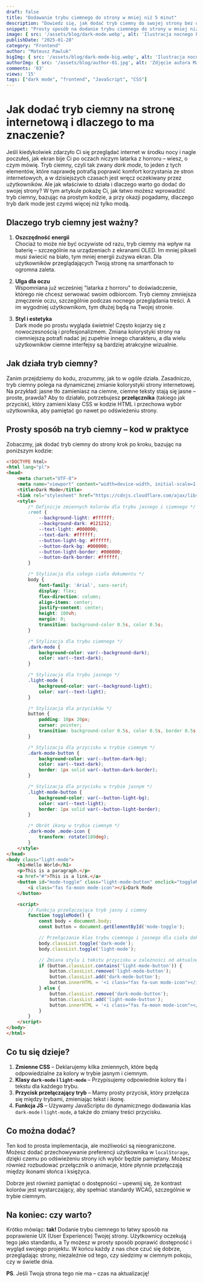 ```yaml
---
draft: false
title: "Dodawanie trybu ciemnego do strony w mniej niż 5 minut"
description: "Dowiedz się, jak dodać tryb ciemny do swojej strony bez użycia frameworków."
snippet: "Prosty sposób na dodanie trybu ciemnego do strony w mniej niż 5 minut. Przykładowy kod HTML, CSS i JavaScript."
image: { src: '/assets/blog/dark-mode.webp', alt: 'Ilustracja nocnego krajobrazu z księżycem, lasem i namiotem, z napisem Dark Mode dla Twojej Strony.' }
publishDate: "2025-01-28"
category: "Frontend"
author: "Mateusz Pawluk"
bigImg: { src: '/assets/blog/dark-mode-big.webp', alt: 'Ilustracja nocnego krajobrazu z księżycem, lasem i namiotem, z napisem Dark Mode dla Twojej Strony.' }
authorImg: { src: '/assets/blog/author-01.jpg', alt: 'Zdjęcie autora Mateusza Pawluk' }
comments: '03'
views: '15'
tags: ["dark mode", "frontend", "JavaScript", "CSS"]
---
```


# Jak dodać tryb ciemny na stronę internetową i dlaczego to ma znaczenie?

Jeśli kiedykolwiek zdarzyło Ci się przeglądać internet w środku nocy i nagle poczułeś, jak ekran bije Ci po oczach niczym latarka z horroru – wiesz, o czym mówię. Tryb ciemny, czyli tak zwany *dark mode*, to jeden z tych elementów, które naprawdę potrafią poprawić komfort korzystania ze stron internetowych, a w dzisiejszych czasach jest wręcz oczekiwany przez użytkowników. Ale jak właściwie to działa i dlaczego warto go dodać do swojej strony? W tym artykule pokażę Ci, jak łatwo możesz wprowadzić tryb ciemny, bazując na prostym kodzie, a przy okazji pogadamy, dlaczego tryb dark mode jest czymś więcej niż tylko modą.

## Dlaczego tryb ciemny jest ważny?

1. **Oszczędność energii**  
   Chociaż to może nie być oczywiste od razu, tryb ciemny ma wpływ na baterię – szczególnie na urządzeniach z ekranami OLED. Im mniej pikseli musi świecić na biało, tym mniej energii zużywa ekran. Dla użytkowników przeglądających Twoją stronę na smartfonach to ogromna zaleta.

2. **Ulga dla oczu**  
   Wspomniana już wcześniej "latarka z horroru" to doświadczenie, którego nie chcesz serwować swoim odbiorcom. Tryb ciemny zmniejsza zmęczenie oczu, szczególnie podczas nocnego przeglądania treści. A im wygodniej użytkownikom, tym dłużej będą na Twojej stronie.

3. **Styl i estetyka**  
   Dark mode po prostu wygląda świetnie! Często kojarzy się z nowoczesnością i profesjonalizmem. Zmiana kolorystyki strony na ciemniejszą potrafi nadać jej zupełnie innego charakteru, a dla wielu użytkowników ciemne interfejsy są bardziej atrakcyjne wizualnie.

## Jak działa tryb ciemny?

Zanim przejdziemy do kodu, zrozummy, jak to w ogóle działa. Zasadniczo, tryb ciemny polega na dynamicznej zmianie kolorystyki strony internetowej. Na przykład: jasne tło zamieniasz na ciemne, ciemne teksty stają się jasne – proste, prawda? Aby to działało, potrzebujesz **przełącznika** (takiego jak przycisk), który zamieni klasy CSS w kodzie HTML i przechowa wybór użytkownika, aby pamiętać go nawet po odświeżeniu strony.

## Prosty sposób na tryb ciemny – kod w praktyce

Zobaczmy, jak dodać tryb ciemny do strony krok po kroku, bazując na poniższym kodzie:

```html
<!DOCTYPE html>
<html lang="pl">
<head>
    <meta charset="UTF-8">
    <meta name="viewport" content="width=device-width, initial-scale=1.0">
    <title>Dark Mode</title>
    <link rel="stylesheet" href="https://cdnjs.cloudflare.com/ajax/libs/font-awesome/6.0.0-beta3/css/all.min.css">
    <style>
        /* Definicje zmiennych kolorów dla trybu jasnego i ciemnego */
        :root {
            --background-light: #ffffff;
            --background-dark: #121212;
            --text-light: #000000;
            --text-dark: #ffffff;
            --button-light-bg: #ffffff;
            --button-dark-bg: #000000;
            --button-light-border: #000000;
            --button-dark-border: #ffffff;
        }

        /* Stylizacja dla całego ciała dokumentu */
        body {
            font-family: 'Arial', sans-serif;
            display: flex;
            flex-direction: column;
            align-items: center;
            justify-content: center;
            height: 100vh;
            margin: 0;
            transition: background-color 0.5s, color 0.5s;
        }

        /* Stylizacja dla trybu ciemnego */
        .dark-mode {
            background-color: var(--background-dark);
            color: var(--text-dark);
        }

        /* Stylizacja dla trybu jasnego */
        .light-mode {
            background-color: var(--background-light);
            color: var(--text-light);
        }

        /* Stylizacja dla przycisków */
        button {
            padding: 10px 20px;
            cursor: pointer;
            transition: background-color 0.5s, color 0.5s, border 0.5s;
        }

        /* Stylizacja dla przycisku w trybie ciemnym */
        .dark-mode-button {
            background-color: var(--button-dark-bg);
            color: var(--text-dark);
            border: 1px solid var(--button-dark-border);
        }

        /* Stylizacja dla przycisku w trybie jasnym */
        .light-mode-button {
            background-color: var(--button-light-bg);
            color: var(--text-light);
            border: 1px solid var(--button-light-border);
        }

        /* Obrót ikony w trybie ciemnym */
        .dark-mode .mode-icon {
            transform: rotate(180deg);
        }
    </style>
</head>
<body class="light-mode">
    <h1>Hello World</h1>
    <p>This is a paragraph.</p>
    <a href="#">This is a link.</a>
    <button id="mode-toggle" class="light-mode-button" onclick="toggleMode()">
        <i class="fas fa-moon mode-icon"></i>Dark Mode
    </button>

    <script>
        // Funkcja przełączająca tryb jasny i ciemny
        function toggleMode() {
            const body = document.body;
            const button = document.getElementById('mode-toggle');

            // Przełączanie klas trybu ciemnego i jasnego dla ciała dokumentu
            body.classList.toggle('dark-mode');
            body.classList.toggle('light-mode');

            // Zmiana stylu i tekstu przycisku w zależności od aktualnego trybu
            if (button.classList.contains('light-mode-button')) {
                button.classList.remove('light-mode-button');
                button.classList.add('dark-mode-button');
                button.innerHTML = '<i class="fas fa-sun mode-icon"></i>Light Mode';
            } else {
                button.classList.remove('dark-mode-button');
                button.classList.add('light-mode-button');
                button.innerHTML = '<i class="fas fa-moon mode-icon"></i>Dark Mode';
            }
        }
    </script>
</body>
</html>
```

## Co tu się dzieje?

1. **Zmienne CSS** – Deklarujemy kilka zmiennych, które będą odpowiedzialne za kolory w trybie jasnym i ciemnym.
2. **Klasy `dark-mode` i `light-mode`** – Przypisujemy odpowiednie kolory tła i tekstu dla każdego trybu.
3. **Przycisk przełączający tryb** – Mamy prosty przycisk, który przełącza się między trybami, zmieniając tekst i ikonę.
4. **Funkcja JS** – Używamy JavaScriptu do dynamicznego dodawania klas `dark-mode` i `light-mode`, a także do zmiany treści przycisku.

## Co można dodać?

Ten kod to prosta implementacja, ale możliwości są nieograniczone. Możesz dodać przechowywanie preferencji użytkownika w `localStorage`, dzięki czemu po odświeżeniu strony ich wybór będzie pamiętany. Możesz również rozbudować przełącznik o animacje, które płynnie przełączają między ikonami słońca i księżyca. 

Dobrze jest również pamiętać o dostępności – upewnij się, że kontrast kolorów jest wystarczający, aby spełniać standardy WCAG, szczególnie w trybie ciemnym.

## Na koniec: czy warto?

Krótko mówiąc: **tak!** Dodanie trybu ciemnego to łatwy sposób na poprawienie UX (User Experience) Twojej strony. Użytkownicy oczekują tego jako standardu, a Ty możesz w prosty sposób poprawić dostępność i wygląd swojego projektu. W końcu każdy z nas chce czuć się dobrze, przeglądając strony, niezależnie od tego, czy siedzimy w ciemnym pokoju, czy w świetle dnia.

**PS**. Jeśli Twoja strona tego nie ma – czas na aktualizację!